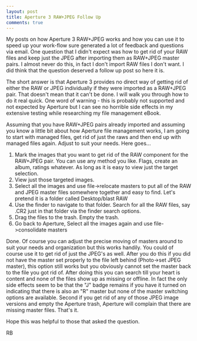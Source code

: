 ```yaml
---
layout: post
title: Aperture 3 RAW+JPEG Follow Up
comments: true
---
```

My posts on how Aperture 3 RAW+JPEG works and how you can use it to speed up your work-flow sure generated a lot of feedback and questions via email. One question that I didn't expect was how to get rid of your RAW files and keep just the JPEG after importing them as RAW+JPEG master pairs. I almost never do this, in fact I don't import RAW files I don't want. I did think that the question deserved a follow up post so here it is.

The short answer is that Aperture 3 provides no direct way of getting rid of either the RAW or JPEG individually if they were imported as a RAW+JPEG pair. That doesn't mean that it can't be done. I will walk you through how to do it real quick. One word of warning - this is probably not supported and not expected by Aperture but I can see no horrible side effects in my extensive testing while researching my file management eBook.

Assuming that you have RAW+JPEG pairs already imported and assuming you know a little bit about how Aperture file management works, I am going to start with managed files, get rid of just the raws and then end up with managed files again. Adjust to suit your needs. Here goes...
<ol>
	<li>Mark the images that you want to get rid of the RAW component for the RAW+JPEG pair. You can use any method you like. Flags, create an album, ratings whatever. As long as it is easy to view just the target selection.</li>
	<li>View just those targeted images.</li>
	<li>Select all the images and use file-&gt;relocate masters to put all of the RAW and JPEG master files somewhere together and easy to find. Let's pretend it is a folder called Desktop/blast RAW</li>
	<li>Use the finder to navigate to that folder. Search for all the RAW files, say .CR2 just in that folder via the finder search options.</li>
	<li>Drag the files to the trash. Empty the trash.</li>
	<li>Go back to Aperture, Select all the images again and use file-&gt;consolidate masters</li>
</ol>
Done. Of course you can adjust the precise moving of masters around to suit your needs and organization but this works handily. You could of course use it to get rid of just the JPEG's as well. After you do this if you did not have the master set properly to the file left behind (Photo-&gt;set JPEG master), this option still works but you obviously cannot set the master back to the file you got rid of. After doing this you can search till your heart is content and none of the files show up as missing or offline. In fact the only side effects seem to be that the "J" badge remains if you have it turned on indicating that there is also an "R" master but none of the master switching options are available. Second if you get rid of any of those JPEG image versions and empty the Aperture trash, Aperture will complain that there are missing master files. That's it.

Hope this was helpful to those that asked the question.

RB
